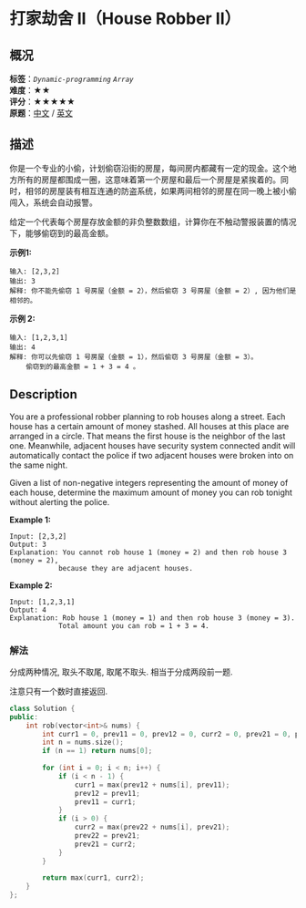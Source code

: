 # 打家劫舍 II（House Robber II）
## 概况
**标签**：*`Dynamic-programming`*  *`Array`*<br>
**难度**：★★<br>
**评分**：★★★★★<br>
**原题**：[中文](https://leetcode-cn.com/problems/house-robber-ii) / [英文](https://leetcode.com/problems/house-robber-ii)
## 描述
你是一个专业的小偷，计划偷窃沿街的房屋，每间房内都藏有一定的现金。这个地方所有的房屋都围成一圈，这意味着第一个房屋和最后一个房屋是紧挨着的。同时，相邻的房屋装有相互连通的防盗系统，如果两间相邻的房屋在同一晚上被小偷闯入，系统会自动报警。

给定一个代表每个房屋存放金额的非负整数数组，计算你在不触动警报装置的情况下，能够偷窃到的最高金额。

**示例1:**
```
输入: [2,3,2]
输出: 3
解释: 你不能先偷窃 1 号房屋（金额 = 2），然后偷窃 3 号房屋（金额 = 2）, 因为他们是相邻的。
```

**示例 2:**
```
输入: [1,2,3,1]
输出: 4
解释: 你可以先偷窃 1 号房屋（金额 = 1），然后偷窃 3 号房屋（金额 = 3）。
    偷窃到的最高金额 = 1 + 3 = 4 。
```

## Description
You are a professional robber planning to rob houses along a street. Each house has a certain amount of money stashed. All houses at this place are arranged in a circle. That means the first house is the neighbor of the last one. Meanwhile, adjacent houses have security system connected andit will automatically contact the police if two adjacent houses were broken into on the same night.

Given a list of non-negative integers representing the amount of money of each house, determine the maximum amount of money you can rob tonight without alerting the police.

**Example 1:**
```
Input: [2,3,2]
Output: 3
Explanation: You cannot rob house 1 (money = 2) and then rob house 3 (money = 2),
            because they are adjacent houses.
```

**Example 2:**
```
Input: [1,2,3,1]
Output: 4
Explanation: Rob house 1 (money = 1) and then rob house 3 (money = 3).
            Total amount you can rob = 1 + 3 = 4.
```

### 解法
分成两种情况, 取头不取尾, 取尾不取头. 相当于分成两段前一题.

注意只有一个数时直接返回.
```c++
class Solution {
public:
    int rob(vector<int>& nums) {
        int curr1 = 0, prev11 = 0, prev12 = 0, curr2 = 0, prev21 = 0, prev22 = 0;
        int n = nums.size();
        if (n == 1) return nums[0];
        
        for (int i = 0; i < n; i++) {
            if (i < n - 1) {
                curr1 = max(prev12 + nums[i], prev11);
                prev12 = prev11;
                prev11 = curr1;
            }
            if (i > 0) {
                curr2 = max(prev22 + nums[i], prev21);
                prev22 = prev21;
                prev21 = curr2;
            }
        }
        
        return max(curr1, curr2);
    }
};
```